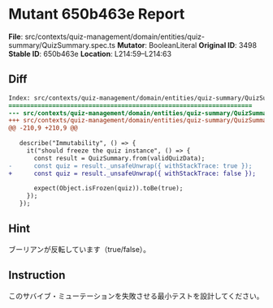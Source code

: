 # Mutant 650b463e Report

**File**: src/contexts/quiz-management/domain/entities/quiz-summary/QuizSummary.spec.ts
**Mutator**: BooleanLiteral
**Original ID**: 3498
**Stable ID**: 650b463e
**Location**: L214:59–L214:63

## Diff

```diff
Index: src/contexts/quiz-management/domain/entities/quiz-summary/QuizSummary.spec.ts
===================================================================
--- src/contexts/quiz-management/domain/entities/quiz-summary/QuizSummary.spec.ts	original
+++ src/contexts/quiz-management/domain/entities/quiz-summary/QuizSummary.spec.ts	mutated #3498
@@ -210,9 +210,9 @@
 
   describe("Immutability", () => {
     it("should freeze the quiz instance", () => {
       const result = QuizSummary.from(validQuizData);
-      const quiz = result._unsafeUnwrap({ withStackTrace: true });
+      const quiz = result._unsafeUnwrap({ withStackTrace: false });
 
       expect(Object.isFrozen(quiz)).toBe(true);
     });
   });
```

## Hint

ブーリアンが反転しています（true/false）。

## Instruction

このサバイブ・ミューテーションを失敗させる最小テストを設計してください。

